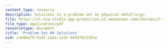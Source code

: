 ```yaml
---
content_type: resource
description: Solutions to a problem set on physical metallurgy.
file: https://ol-ocw-studio-app-production.s3.amazonaws.com/courses/3-40j-physical-metallurgy-fall-2009/ca9dba7951472a2ece1b945d79c519ce_MIT3_40JF09_sol4.pdf
file_type: application/pdf
resourcetype: Document
title: 'Problem Set #4 Solutions'
uid: ca9dba79-5147-2a2e-ce1b-945d79c519ce
---
```

